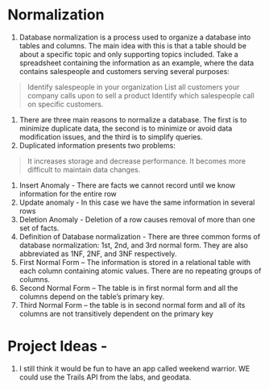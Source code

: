 # Normalization
1. Database normalization is a process used to organize a database into tables and columns.  The main idea with this is that a table should be about a specific topic and only supporting topics included. Take a spreadsheet containing the information as an example, where the data contains salespeople and customers serving several purposes:

  > Identify salespeople in your organization
  > List all customers your company calls upon to sell a product
  > Identify which salespeople call on specific customers.
1. There are three main reasons to normalize a database.  The first is to minimize duplicate data, the second is to minimize or avoid data modification issues, and the third is to simplify queries. 
1. Duplicated information presents two problems:
  > It increases storage and decrease performance.
  > It becomes more difficult to maintain data changes.
1. Insert Anomaly - There are facts we cannot record until we know information for the entire row
1. Update anomaly - In this case we have the same information in several rows
1. Deletion Anomaly - Deletion of a row causes removal of more than one set of facts.
1. Definition of Database normalization - There are three common forms of database normalization: 1st, 2nd, and 3rd normal form. They are also abbreviated as 1NF, 2NF, and 3NF respectively.
1. First Normal Form – The information is stored in a relational table with each column containing atomic values. There are no repeating groups of columns.
1. Second Normal Form – The table is in first normal form and all the columns depend on the table’s primary key.
1. Third Normal Form – the table is in second normal form and all of its columns are not transitively dependent on the primary key

# Project Ideas - 
1. I still think it would be fun to have an app called weekend warrior.  WE could use the Trails API from the labs, and geodata.  
